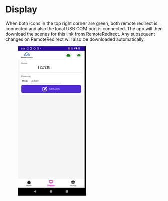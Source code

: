 # Display

When both icons in the top right corner are green, both remote redirect is connected and also the local USB COM port is connected. The app will then download the scenes for this link from RemoteRedirect. Any subsequent changes on RemoteRedirect will also be downloaded automatically.&#x20;

<figure><img src="../../.gitbook/assets/image (4) (1).png" alt="" width="216"><figcaption></figcaption></figure>
